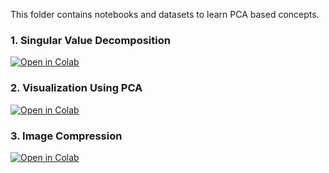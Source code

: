 This folder contains notebooks and datasets to learn PCA based concepts.

### 1. Singular Value Decomposition

[![Open in Colab](https://colab.research.google.com/assets/colab-badge.svg)](https://colab.research.google.com/github/manaranjanp/ISB_MLUL1/blob/main/pca/Singular_Value_Decomposition_v1.ipynb)

### 2. Visualization Using PCA

[![Open in Colab](https://colab.research.google.com/assets/colab-badge.svg)](https://colab.research.google.com/github/manaranjanp/ISB_MLUL1/blob/main/pca/PCA_Visualization_2D_v1.ipynb)


### 3. Image Compression

[![Open in Colab](https://colab.research.google.com/assets/colab-badge.svg)](https://colab.research.google.com/github/manaranjanp/ISB_MLUL1/blob/main/pca/SVD_Images_v1.ipynb)

